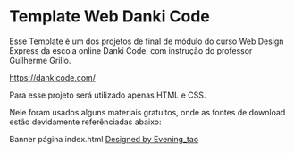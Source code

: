 # Template Web Danki Code

Esse Template é um dos projetos de final de módulo do curso Web Design Express da escola online Danki Code, com instrução do professor Guilherme Grillo.

https://dankicode.com/

Para esse projeto será utilizado apenas HTML e CSS.

Nele foram usados alguns materiais gratuitos, onde as fontes de download estão devidamente referênciadas abaixo:

Banner página index.html
<a href='https://www.freepik.com/free-photo/sky-clouds-background_1284110.htm'>Designed by Evening_tao</a>